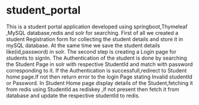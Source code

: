 # student_portal
This is a student portal application developed using springboot,Thymeleaf ,MySQL database,redis and solr for searching.
First of all we created a student Registration form for collecting the student details and store it in mySQL database.
At the same time we save the student  details like(id,password) in  solr.
The second step is creating a Login page for students to signIn.
The Authentication of the student is done by searching the Student Page in solr with respective StudentId and match with password corresponding to it.
If the Authentication is successfull,redirect to Student home page.If not then return error to the login Page stating Invalid studentId or Password.
In Student Home page display details of the Student,fetching it from redis using StudentId as rediskey ,if not present then fetch it from database and update the respective studentId to redis.

